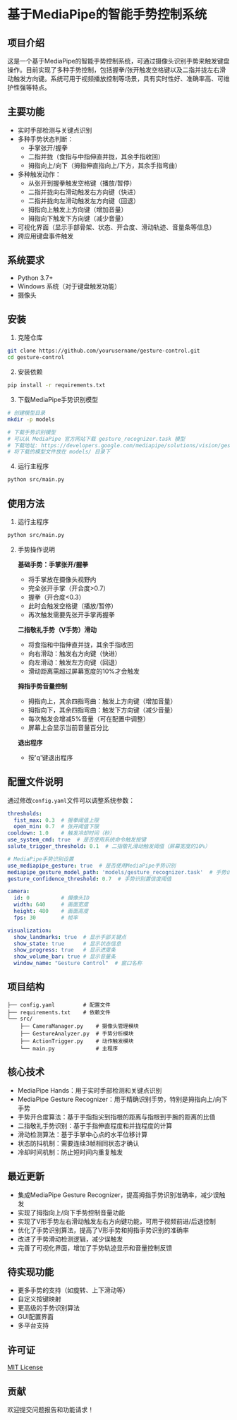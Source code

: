 # 基于MediaPipe的智能手势控制系统

## 项目介绍

这是一个基于MediaPipe的智能手势控制系统，可通过摄像头识别手势来触发键盘操作。目前实现了多种手势控制，包括握拳/张开触发空格键以及二指并拢左右滑动触发方向键。系统可用于视频播放控制等场景，具有实时性好、准确率高、可维护性强等特点。

## 主要功能

- 实时手部检测与关键点识别
- 多种手势状态判断：
  - 手掌张开/握拳
  - 二指并拢（食指与中指伸直并拢，其余手指收回）
  - 拇指向上/向下（拇指伸直指向上/下方，其余手指弯曲）
- 多种触发动作：
  - 从张开到握拳触发空格键（播放/暂停）
  - 二指并拢向右滑动触发右方向键（快进）
  - 二指并拢向左滑动触发左方向键（回退）
  - 拇指向上触发上方向键（增加音量）
  - 拇指向下触发下方向键（减少音量）
- 可视化界面（显示手部骨架、状态、开合度、滑动轨迹、音量条等信息）
- 跨应用键盘事件触发

## 系统要求

- Python 3.7+
- Windows 系统（对于键盘触发功能）
- 摄像头

## 安装

1. 克隆仓库

```bash
git clone https://github.com/yourusername/gesture-control.git
cd gesture-control
```

2. 安装依赖

```bash
pip install -r requirements.txt
```

3. 下载MediaPipe手势识别模型

```bash
# 创建模型目录
mkdir -p models

# 下载手势识别模型
# 可以从 MediaPipe 官方网站下载 gesture_recognizer.task 模型
# 下载地址: https://developers.google.com/mediapipe/solutions/vision/gesture_recognizer/index#models
# 将下载的模型文件放在 models/ 目录下
```

4. 运行主程序

```bash
python src/main.py
```

## 使用方法

1. 运行主程序

```bash
python src/main.py
```

2. 手势操作说明
   
   **基础手势：手掌张开/握拳**
   - 将手掌放在摄像头视野内
   - 完全张开手掌（开合度>0.7）
   - 握拳（开合度<0.3）
   - 此时会触发空格键（播放/暂停）
   - 再次触发需要先张开手掌再握拳

   **二指敬礼手势（V手势）滑动**
   - 将食指和中指伸直并拢，其余手指收回
   - 向右滑动：触发右方向键（快进）
   - 向左滑动：触发左方向键（回退）
   - 滑动距离需超过屏幕宽度的10%才会触发
   
   **拇指手势音量控制**
   - 拇指向上，其余四指弯曲：触发上方向键（增加音量）
   - 拇指向下，其余四指弯曲：触发下方向键（减少音量）
   - 每次触发会增减5%音量（可在配置中调整）
   - 屏幕上会显示当前音量百分比

   **退出程序**
   - 按'q'键退出程序

## 配置文件说明

通过修改`config.yaml`文件可以调整系统参数：

```yaml
thresholds:
  fist_max: 0.3  # 握拳阈值上限
  open_min: 0.7  # 张开阈值下限
cooldown: 1.0    # 触发冷却时间（秒）
use_system_cmd: true  # 是否使用系统命令触发按键
salute_trigger_threshold: 0.1  # 二指敬礼滑动触发阈值（屏幕宽度的10%）

# MediaPipe手势识别设置
use_mediapipe_gesture: true  # 是否使用MediaPipe手势识别
mediapipe_gesture_model_path: 'models/gesture_recognizer.task'  # 手势识别模型路径
gesture_confidence_threshold: 0.7  # 手势识别置信度阈值

camera:
  id: 0          # 摄像头ID
  width: 640     # 画面宽度
  height: 480    # 画面高度
  fps: 30        # 帧率

visualization:
  show_landmarks: true  # 显示手部关键点
  show_state: true      # 显示状态信息
  show_progress: true   # 显示进度条
  show_volume_bar: true # 显示音量条
  window_name: "Gesture Control"  # 窗口名称
```

## 项目结构

```
├── config.yaml         # 配置文件
├── requirements.txt    # 依赖文件
└── src/
    ├── CameraManager.py    # 摄像头管理模块
    ├── GestureAnalyzer.py  # 手势分析模块
    ├── ActionTrigger.py    # 动作触发模块
    └── main.py             # 主程序
```

## 核心技术

- MediaPipe Hands：用于实时手部检测和关键点识别
- MediaPipe Gesture Recognizer：用于精确识别手势，特别是拇指向上/向下手势
- 手势开合度算法：基于手指指尖到指根的距离与指根到手腕的距离的比值
- 二指敬礼手势识别：基于手指伸直程度和并拢程度的计算
- 滑动检测算法：基于手掌中心点的水平位移计算
- 状态防抖机制：需要连续3帧相同状态才确认
- 冷却时间机制：防止短时间内重复触发

## 最近更新

- 集成MediaPipe Gesture Recognizer，提高拇指手势识别准确率，减少误触发
- 实现了拇指向上/向下手势控制音量功能
- 实现了V形手势左右滑动触发左右方向键功能，可用于视频前进/后退控制
- 优化了手势识别算法，提高了V形手势和拇指手势识别的准确率
- 改进了手势滑动检测逻辑，减少误触发
- 完善了可视化界面，增加了手势轨迹显示和音量控制反馈

## 待实现功能

- 更多手势的支持（如旋转、上下滑动等）
- 自定义按键映射
- 更高级的手势识别算法
- GUI配置界面
- 多平台支持

## 许可证

[MIT License](LICENSE)

## 贡献

欢迎提交问题报告和功能请求！ 